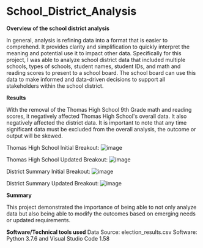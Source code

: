 # School_District_Analysis
**Overview of the school district analysis**

In general, analysis is refining data into a format that is easier to comprehend. It provides clarity and simplification to quickly interpret the meaning and potential use it to impact other data. Specifically for this project, I was able to analyze school district data that included multiple schools, types of schools, student names, student IDs, and math and reading scores to present to a school board. The school board can use this data to make informed and data-driven decisions to support all stakeholders within the school district. 
 
**Results**

With the removal of the Thomas High School 9th Grade math and reading scores, it negatively affected Thomas High School's overall data. It also negatively affected the district data. It is important to note that any time significant data must be excluded from the overall analysis, the outcome or output will be skewed. 
 
Thomas High School Initial Breakout:
 ![image](https://user-images.githubusercontent.com/85650271/126095357-181d87aa-df08-4fc6-96b1-a11e56ec7ea9.png)

Thomas High School Updated Breakout:
 ![image](https://user-images.githubusercontent.com/85650271/126095282-f759c88f-81f4-4150-bb10-f0a79a31c317.png)

District Summary Initial Breakout:
![image](https://user-images.githubusercontent.com/85650271/126095525-9bccbf22-8db4-4a44-98aa-a9083a5db2ad.png)

District Summary Updated Breakout:
 ![image](https://user-images.githubusercontent.com/85650271/126095495-4d177dc9-adfc-4c0f-8941-aa4bc96d9269.png)

**Summary**
 
 This project demonstrated the importance of being able to not only analyze data but also being able to modify the outcomes based on emerging needs or updated requirements. 
 
**Software/Technical tools used**
Data Source: election_results.csv
Software: Python 3.7.6 and Visual Studio Code 1.58
